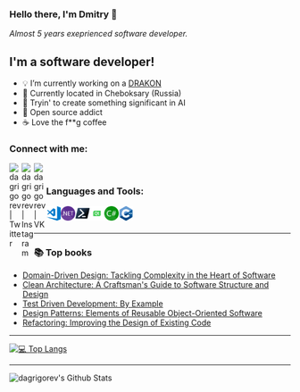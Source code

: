 ### Hello there, I'm Dmitry 👋
*Almost 5 years exeprienced software developer.*

## I'm a software developer!
- 💡 I’m currently working on a [DRAKON](https://github.com/dagrigorev/DRAKON.git)
- 📍 Currently located in Cheboksary (Russia)
- 🤖 Tryin' to create something significant in AI
- 👐 Open source addict
- ☕ Love the f**g coffee

### Connect with me:

[<img align="left" alt="dagrigorev | Twitter" width="22px" src="https://cdn.jsdelivr.net/npm/simple-icons@v3/icons/twitter.svg" />](https://twitter.com/da_grigorev)
[<img align="left" alt="dagrigorev | Instagram" width="22px" src="https://cdn.jsdelivr.net/npm/simple-icons@v3/icons/instagram.svg" />](https://www.instagram.com/dagrigorev/)
[<img align="left" alt="dagrigorev | VK" width="22px" src="https://cdn.jsdelivr.net/npm/simple-icons@3.4.0/icons/vk.svg" />](https://vk.com/da_grigorev)

<br />

### Languages and Tools:

[<img align="left" alt="Visual Studio Code" width="26px" src="https://raw.githubusercontent.com/github/explore/80688e429a7d4ef2fca1e82350fe8e3517d3494d/topics/visual-studio-code/visual-studio-code.png" />](https://code.visualstudio.com/)
[<img align="left" alt="ASP Net Core" width="26px" src="https://raw.githubusercontent.com/github/explore/93d8a67084f94b2a444e510199a6e7622e5b09a3/topics/dotnet/dotnet.png" />](https://dotnet.microsoft.com/)
[<img align="left" alt="powershell" width="26px" src="https://raw.githubusercontent.com/github/explore/80688e429a7d4ef2fca1e82350fe8e3517d3494d/topics/powershell/powershell.png" />](https://github.com/PowerShell)
[<img align="left" alt="QT" width="26px" src="https://raw.githubusercontent.com/github/explore/80688e429a7d4ef2fca1e82350fe8e3517d3494d/topics/qt/qt.png" />](https://github.com/qt)
[<img align="left" alt="C#" width="26px" src="https://raw.githubusercontent.com/github/explore/80688e429a7d4ef2fca1e82350fe8e3517d3494d/topics/csharp/csharp.png" />](https://github.com/dotnet/csharplang)
[<img align="left" alt="C++" width="26px" src="https://raw.githubusercontent.com/github/explore/80688e429a7d4ef2fca1e82350fe8e3517d3494d/topics/cpp/cpp.png" />](https://isocpp.org/)

<br />
<br />

---

### 📚 Top books
- [Domain-Driven Design: Tackling Complexity in the Heart of Software](https://www.amazon.com/Domain-Driven-Design-Tackling-Complexity-Software/dp/0321125215)
- [Clean Architecture: A Craftsman's Guide to Software Structure and Design](https://www.amazon.com/Clean-Architecture-Craftsmans-Software-Structure/dp/0134494164)
- [Test Driven Development: By Example](https://www.amazon.com/Test-Driven-Development-Kent-Beck/dp/0321146530)
- [Design Patterns: Elements of Reusable Object-Oriented Software](https://www.amazon.com/Design-Patterns-Elements-Reusable-Object-Oriented/dp/0201633612)
- [Refactoring: Improving the Design of Existing Code](https://www.amazon.com/Refactoring-Improving-Existing-Addison-Wesley-Signature/dp/0134757599)

---

[![💻 Top Langs](https://github-readme-stats.vercel.app/api/top-langs/?username=dagrigorev&hide=c)](https://github.com/dagrigorev)

---

<img align="left" alt="dagrigorev's Github Stats" src="https://github-readme-stats.vercel.app/api?username=dagrigorev&show_icons=true&hide_border=true" />
